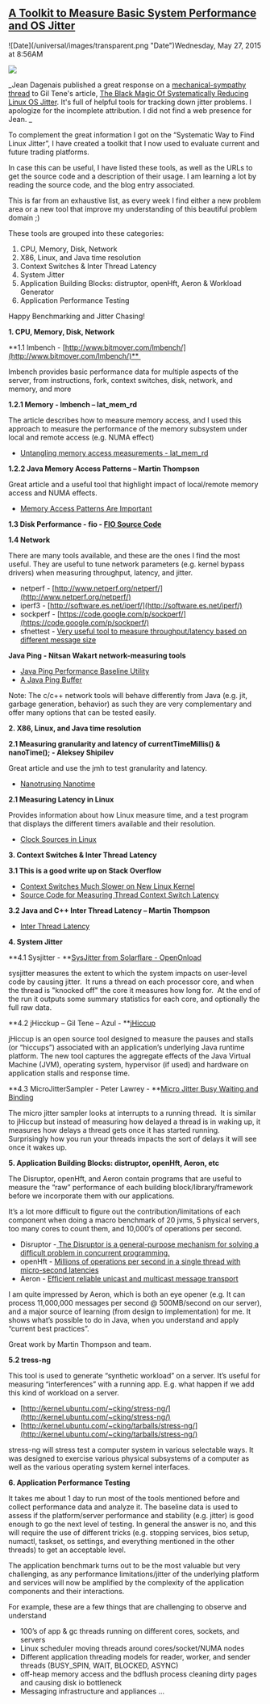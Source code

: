 ## [A Toolkit to Measure Basic System Performance and OS Jitter](/blog/2015/5/27/a-toolkit-to-measure-basic-system-performance-and-os-jitter.html)

<div class="journal-entry-tag journal-entry-tag-post-title"><span class="posted-on">![Date](/universal/images/transparent.png "Date")Wednesday, May 27, 2015 at 8:56AM</span></div>

<div class="body">

![](https://farm6.staticflickr.com/5348/18091159212_9955d7db9d_o.jpg)

_Jean Dagenais published a great response on a [mechanical-sympathy thread](https://groups.google.com/forum/#!msg/mechanical-sympathy/GuYJZIifrZE/SbF5dQs8dR0J) to Gil Tene's article, [The Black Magic Of Systematically Reducing Linux OS Jitter](http://highscalability.com/blog/2015/4/8/the-black-magic-of-systematically-reducing-linux-os-jitter.html). It's full of helpful tools for tracking down jitter problems. I apologize for the incomplete attribution. I did not find a web presence for Jean. _

To complement the great information I got on the “Systematic Way to Find Linux Jitter”, I have created a toolkit that I now used to evaluate current and future trading platforms.

In case this can be useful, I have listed these tools, as well as the URLs to get the source code and a description of their usage. I am learning a lot by reading the source code, and the blog entry associated.

This is far from an exhaustive list, as every week I find either a new problem area or a new tool that improve my understanding of this beautiful problem domain ;)

These tools are grouped into these categories: 

1.  CPU, Memory, Disk, Network
2.  X86, Linux, and Java time resolution
3.  Context Switches & Inter Thread Latency
4.  System Jitter
5.  Application Building Blocks: distruptor, openHft, Aeron & Workload Generator
6.  Application Performance Testing

Happy Benchmarking and Jitter Chasing!

**1\. CPU, Memory, Disk, Network**

**1.1 lmbench - [http://www.bitmover.com/lmbench/](http://www.bitmover.com/lmbench/)** 

lmbench provides basic performance data for multiple aspects of the server, from instructions, fork, context switches, disk, network, and memory, and more

**1.2.1 Memory - lmbench – lat_mem_rd** 

The article describes how to measure memory access, and I used this approach to measure the performance of the memory subsystem under local and remote access (e.g. NUMA effect)

*   [Untangling memory access measurements - lat_mem_rd](https://www.ibm.com/developerworks/community/wikis/home?lang=en#!/wiki/W51a7ffcf4dfd_4b40_9d82_446ebc23c550/page/Untangling%20memory%20access%20measurements%20-%20memory%20latency) 

**1.2.2 Java Memory Access Patterns – Martin Thompson**

Great article and a useful tool that highlight impact of local/remote memory access and NUMA effects.

*   [Memory Access Patterns Are Important](http://mechanical-sympathy.blogspot.ca/2012/08/memory-access-patterns-are-important.html)

**1.3 Disk Performance - fio - [FIO Source Code](http://git.kernel.dk/?p=fio.git;a=summary)** 

**1.4 Network**

There are many tools available, and these are the ones I find the most useful. They are useful to tune network parameters (e.g. kernel bypass drivers) when measuring throughput, latency, and jitter.

*   netperf - [http://www.netperf.org/netperf/](http://www.netperf.org/netperf/)
*   iperf3 - [http://software.es.net/iperf/](http://software.es.net/iperf/)
*   sockperf - [https://code.google.com/p/sockperf/](https://code.google.com/p/sockperf/)
*   sfnettest - [Very useful tool to measure throughput/latency based on different message size](http://www.openonload.org/download/sfnettest/) 

**Java Ping - Nitsan Wakart network-measuring tools**

*   [Java Ping Performance Baseline Utility](http://psy-lob-saw.blogspot.ca/2012/12/java-ping-performance-baseline-utility.html)
*   [A Java Ping Buffer](http://psy-lob-saw.blogspot.ca/2013/07/a-java-ping-buffet.html)

Note: The c/c++ network tools will behave differently from Java (e.g. jit, garbage generation, behavior) as such they are very complementary and offer many options that can be tested easily.

**2\. X86, Linux, and Java time resolution**

**2.1 Measuring granularity and latency of currentTimeMillis() & nanoTime(); - Aleksey Shipilev**

Great article and use the jmh to test granularity and latency. 

*   [Nanotrusing Nanotime](http://shipilev.net/blog/2014/nanotrusting-nanotime/) 

**2.1 Measuring Latency in Linux**

Provides information about how Linux measure time, and a test program that displays the different timers available and their resolution.

*   [Clock Sources in Linux](http://btorpey.github.io/blog/2014/02/18/clock-sources-in-linux/)

**3\. Context Switches & Inter Thread Latency**

**3.1 This is a good write up on Stack Overflow** 

*   [Context Switches Much Slower on New Linux Kernel](http://stackoverflow.com/questions/12111954/context-switches-much-slower-in-new-linux-kernels)
*   [Source Code for Measuring Thread Context Switch Latency](http://pastebin.com/3sx8Vhf1)

**3.2 Java and C++ Inter Thread Latency – Martin Thompson**

*   [Inter Thread Latency](http://mechanical-sympathy.blogspot.com/2011/08/inter-thread-latency.html)

**4\. System Jitter**

**4.1 Sysjitter - **[SysJitter from Solarflare - OpenOnload](http://www.openonload.org/download/sysjitter/)

sysjitter measures the extent to which the system impacts on user-level code by causing jitter.  It runs a thread on each processor core, and when the thread is "knocked off" the core it measures how long for.  At the end of the run it outputs some summary statistics for each core, and optionally the full raw data.

**4.2 jHicckup – Gil Tene – Azul - **[jHiccup](http://www.azulsystems.com/jHiccup)

jHiccup is an open source tool designed to measure the pauses and stalls (or “hiccups”) associated with an application’s underlying Java runtime platform. The new tool captures the aggregate effects of the Java Virtual Machine (JVM), operating system, hypervisor (if used) and hardware on application stalls and response time. 

**4.3 MicroJitterSampler - Peter Lawrey - **[Micro Jitter Busy Waiting and Binding](http://vanillajava.blogspot.ca/2013/07/micro-jitter-busy-waiting-and-binding.html)

The micro jitter sampler looks at interrupts to a running thread.  It is similar to jHiccup but instead of measuring how delayed a thread is in waking up, it measures how delays a thread gets once it has started running.  Surprisingly how you run your threads impacts the sort of delays it will see once it wakes up.

**5\. Application Building Blocks: distruptor, openHft, Aeron, etc**

The Disruptor, openHft, and Aeron contain programs that are useful to measure the “raw” performance of each building block/library/framework before we incorporate them with our applications. 

It’s a lot more difficult to figure out the contribution/limitations of each component when doing a macro benchmark of 20 jvms, 5 physical servers, too many cores to count them, and 10,000’s of operations per second. 

*   Disruptor -[ ](http://goog_1863426505/)[The Disruptor is a general-purpose mechanism for solving a difficult problem in concurrent programming.](https://lmax-exchange.github.io/disruptor/)
*   openHft - [Millions of operations per second in a single thread with micro-second latencies](http://openhft.net/)
*   Aeron - [Efficient reliable unicast and multicast message transport](https://github.com/real-logic/Aeron)

I am quite impressed by Aeron, which is both an eye opener (e.g. It can process 11,000,000 messages per second @ 500MB/second on our server), and a major source of learning (from design to implementation) for me. It shows what’s possible to do in Java, when you understand and apply “current best practices”. 

Great work by Martin Thompson and team.

**5.2 tress-ng**

This tool is used to generate “synthetic workload” on a server. It’s useful for measuring “interferences” with a running app. E.g. what happen if we add this kind of workload on a server.

*   [http://kernel.ubuntu.com/~cking/stress-ng/](http://kernel.ubuntu.com/~cking/stress-ng/)
*   [http://kernel.ubuntu.com/~cking/tarballs/stress-ng/](http://kernel.ubuntu.com/~cking/tarballs/stress-ng/)

stress-ng will stress test a computer system in various selectable ways. It was designed to exercise various physical subsystems of a computer as well as the various operating system kernel interfaces.

**6\. Application Performance Testing**

It takes me about 1 day to run most of the tools mentioned before and collect performance data and analyze it. The baseline data is used to assess if the platform/server performance and stability (e.g. jitter) is good enough to go the next level of testing. In general the answer is no, and this will require the use of different tricks (e.g. stopping services, bios setup, numactl, taskset, os settings, and everything mentioned in the other threads) to get an acceptable level.

The application benchmark turns out to be the most valuable but very challenging, as any performance limitations/jitter of the underlying platform and services will now be amplified by the complexity of the application components and their interactions.

For example, these are a few things that are challenging to observe and understand

*   100’s of app & gc threads running on different cores, sockets, and servers
*   Linux scheduler moving threads around cores/socket/NUMA nodes
*   Different application threading models for reader, worker, and sender threads (BUSY_SPIN, WAIT, BLOCKED, ASYNC)
*   off-heap memory access and the bdflush process cleaning dirty pages and causing disk io bottleneck
*   Messaging infrastructure and appliances …

</div>